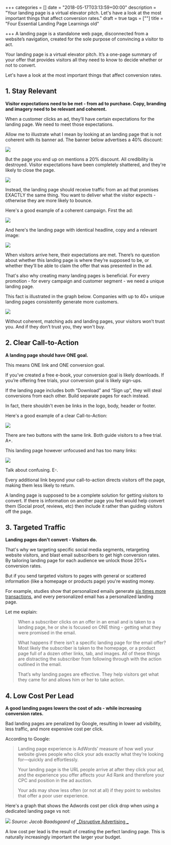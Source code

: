 +++
categories = []
date = "2018-05-17T03:13:59+00:00"
description = "Your landing page is a virtual elevator pitch. Let's have a look at the most important things that affect conversion rates."
draft = true
tags = [""]
title = "Four Essential Landing Page Learnings old"

+++
A landing page is a standalone web page, disconnected from a website’s navigation, created for the sole purpose of convincing a visitor to act.

Your landing page is a virtual elevator pitch. It’s a one-page summary of your offer that provides visitors all they need to know to decide whether or not to convert.

Let's have a look at the most important things that affect conversion rates.

## 1. Stay Relevant

**Visitor expectations need to be met - from ad to purchase. Copy, branding and imagery need to be relevant and coherent.**

When a customer clicks an ad, they’ll have certain expectations for the landing page. We need to meet those expectations.

Allow me to illustrate what I mean by looking at an landing page that is not coherent with its banner ad. The banner below advertises a 40% discount:

![](https://instapage.com/wp-content/uploads/2017/07/marketingprofs-message-match.png)

But the page you end up on mentions a 20% discount. All credibility is destroyed. Visitor expectations have been completely shattered, and they're likely to close the page.

![](https://instapage.com/wp-content/uploads/2017/07/marketingprofs-landing-page.png)

Instead, the landing page should receive traffic from an ad that promises EXACTLY the same thing. You want to deliver what the visitor expects - otherwise they are more likely to bounce.

Here's a good example of a coherent campaign. First the ad:

![](https://instapage.com/wp-content/uploads/2017/07/mens-health-paid-search-ad.png)

And here's the landing page with identical headline, copy and a relevant image:

![](https://instapage.com/wp-content/uploads/2017/07/mens-health-landing-page.png)

When visitors arrive here, their expectations are met. There’s no question about whether this landing page is where they’re supposed to be, or whether they’ll be able to claim the offer that was presented in the ad.

That's also why creating many landing pages is beneficial. For every promotion - for every campaign and customer segment - we need a unique landing page.

This fact is illustrated in the graph below. Companies with up to 40+ unique landing pages consistently generate more customers.

![](https://instapage.com/wp-content/uploads/2017/07/create-landing-pages.png)

Without coherent, matching ads and landing pages, your visitors won’t trust you. And if they don’t trust you, they won't buy.

## 2. Clear Call-to-Action

**A landing page should have ONE goal.**

This means ONE link and ONE conversion goal.

If you’ve created a free e-book, your conversion goal is likely downloads. If you’re offering free trials, your conversion goal is likely sign-ups.

If the landing page includes both “Download” and “Sign up”, they will steal conversions from each other. Build separate pages for each instead.

In fact, there shouldn't even be links in the logo, body, header or footer.

Here's a good example of a clear Call-to-Action:

![](https://instapage.com/wp-content/uploads/2017/07/activecampaign-email-marketing-landing-page.png)

There are two buttons with the same link. Both guide visitors to a free trial. A+.

This landing page however unfocused and has too many links:

![](https://instapage.com/wp-content/uploads/2017/07/hit-rate-solutions-landing-page.png)

Talk about confusing. E-.

Every additional link beyond your call-to-action directs visitors off the page, making them less likely to return.

A landing page is supposed to be a complete solution for getting visitors to convert. If there is information on another page you feel would help convert them (Social proof, reviews, etc) then include it rather than guiding visitors off the page.

## 3. Targeted Traffic

**Landing pages don't convert - Visitors do.**

That's why we targeting specific social media segments, retargeting website visitors, and blast email subscribers to get high conversion rates. By tailoring landing page for each audience we unlock those 20%+ conversion rates.

But if you send targeted visitors to pages with general or scattered information (like a homepage or products page) you're wasting money.

For example, studies show that personalized emails generate [six times more transactions](https://marketingland.com/study-70-brands-personalizing-emails-missing-higher-transaction-rates-revenue-73241 "Read more"), and every personalized email has a personalized landing page.

Let me explain:

> When a subscriber clicks on an offer in an email and is taken to a landing page, he or she is focused on ONE thing - getting what they were promised in the email.
>
> What happens if there isn’t a specific landing page for the email offer? Most likely the subscriber is taken to the homepage, or a product page full of a dozen other links, tab, and images. All of these things are distracting the subscriber from following through with the action outlined in the email.
>
> That’s why landing pages are effective. They help visitors get what they came for and allows him or her to take action.

## 4. Low Cost Per Lead

**A good landing pages lowers the cost of ads - while increasing conversion rates.**

Bad landing pages are penalized by Google, resulting in lower ad visibility, less traffic, and more expensive cost per click.

According to Google:

> Landing page experience is AdWords’ measure of how well your website gives people who click your ads exactly what they’re looking for—quickly and effortlessly.
>
> Your landing page is the URL people arrive at after they click your ad, and the experience you offer affects your Ad Rank and therefore your CPC and position in the ad auction.
>
> Your ads may show less often (or not at all) if they point to websites that offer a poor user experience.

Here's a graph that shows the Adwords cost per click drop when using a dedicated landing page vs not:

![](https://instapage.com/wp-content/uploads/2017/07/disruptive-advertising-cost-per-lead.jpg)
_Source: Jacob Baadsgaard of_ [_Disruptive Advertising _](https://instapage.com/blog/advertising-agency-accelerated-growth-with-landing-pages "Read more")

A low cost per lead is the result of creating the perfect landing page. This is naturally increasingly important the larger your budget.